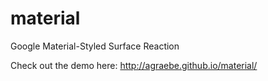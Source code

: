 material
========

Google Material-Styled Surface Reaction

Check out the demo here: http://agraebe.github.io/material/
